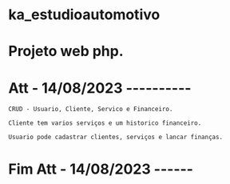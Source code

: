 # ka_estudioautomotivo

# Projeto web php.

# Att - 14/08/2023 ----------

    CRUD - Usuario, Cliente, Servico e Financeiro.

    Cliente tem varios serviços e um historico financeiro.

    Usuario pode cadastrar clientes, serviços e lancar finanças.

# Fim Att - 14/08/2023 ------